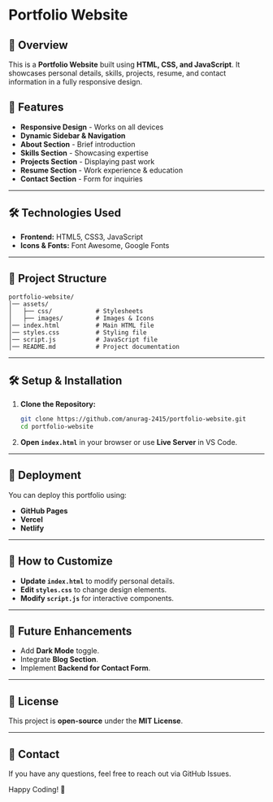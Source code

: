 # Portfolio Website

## 🚀 Overview
This is a **Portfolio Website** built using **HTML, CSS, and JavaScript**. It showcases personal details, skills, projects, resume, and contact information in a fully responsive design.

## 🌟 Features
- **Responsive Design** - Works on all devices
- **Dynamic Sidebar & Navigation**
- **About Section** - Brief introduction
- **Skills Section** - Showcasing expertise
- **Projects Section** - Displaying past work
- **Resume Section** - Work experience & education
- **Contact Section** - Form for inquiries

---

## 🛠️ Technologies Used
- **Frontend:** HTML5, CSS3, JavaScript
- **Icons & Fonts:** Font Awesome, Google Fonts

---

## 📂 Project Structure
```
portfolio-website/
│── assets/
│   ├── css/            # Stylesheets
│   ├── images/         # Images & Icons
│── index.html          # Main HTML file
│── styles.css          # Styling file
│── script.js           # JavaScript file
│── README.md           # Project documentation
```

---

## 🛠️ Setup & Installation
1. **Clone the Repository:**
   ```sh
   git clone https://github.com/anurag-2415/portfolio-website.git
   cd portfolio-website
   ```
2. **Open `index.html`** in your browser or use **Live Server** in VS Code.

---

## 🚀 Deployment
You can deploy this portfolio using:
- **GitHub Pages**
- **Vercel**
- **Netlify**

---

## 🔹 How to Customize
- **Update `index.html`** to modify personal details.
- **Edit `styles.css`** to change design elements.
- **Modify `script.js`** for interactive components.

---

## 🎯 Future Enhancements
- Add **Dark Mode** toggle.
- Integrate **Blog Section**.
- Implement **Backend for Contact Form**.

---

## 📜 License
This project is **open-source** under the **MIT License**.

---

## 🌟 Contact
If you have any questions, feel free to reach out via GitHub Issues.

Happy Coding! 🚀

